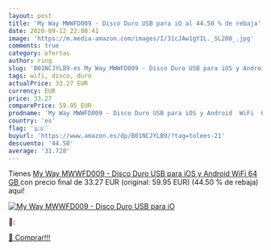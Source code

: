 ```yaml
---
layout: post
title: 'My Way MWWFD009 - Disco Duro USB para iO al 44.50 % de rebaja'
date: 2020-09-12 22:00:41
image: 'https://m.media-amazon.com/images/I/31cJAw1gYIL._SL200_.jpg'
comments: true
category: ofertas
author: ring
slug: 'B01NCJYLB9-es My Way MWWFD009 - Disco Duro USB para iOS y Android WiFi...'
tags: wifi, disco, duro
actualPrice: 33.27 EUR
currency: EUR
price: 33.27
comparePrice: 59.95 EUR
prodname: 'My Way MWWFD009 - Disco Duro USB para iOS y Android  WiFi  64 GB '
country: 'es'
flag: '🇪🇸'
buyurl: 'https://www.amazon.es/dp/B01NCJYLB9/?tag=tolees-21'
descuento: '44.50'
average: '31.728'
---
```


Tienes [My Way MWWFD009 - Disco Duro USB para iOS y Android  WiFi  64 GB ](https://www.amazon.es/dp/B01NCJYLB9/?tag=tolees-21) con precio final de  33.27 EUR (original: 59.95 EUR) (44.50 %  de rebaja) aqui!

[![My Way MWWFD009 - Disco Duro USB para iO](https://m.media-amazon.com/images/I/31cJAw1gYIL._SL200_.jpg)](https://www.amazon.es/dp/B01NCJYLB9/?tag=tolees-21)

🔎:


[🛒 Comprar!!!](https://www.amazon.es/dp/B01NCJYLB9/?tag=tolees-21)

